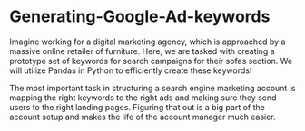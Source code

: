 # Generating-Google-Ad-keywords

Imagine working for a digital marketing agency, which is approached by a massive online retailer of furniture. Here, we are tasked with creating a prototype set of keywords for search campaigns for their sofas section. We will utilize Pandas in Python to efficiently create these keywords!

The most important task in structuring a search engine marketing account is mapping the right keywords to the right ads and making sure they send users to the right landing pages. Figuring that out is a big part of the account setup and makes the life of the account manager much easier.
